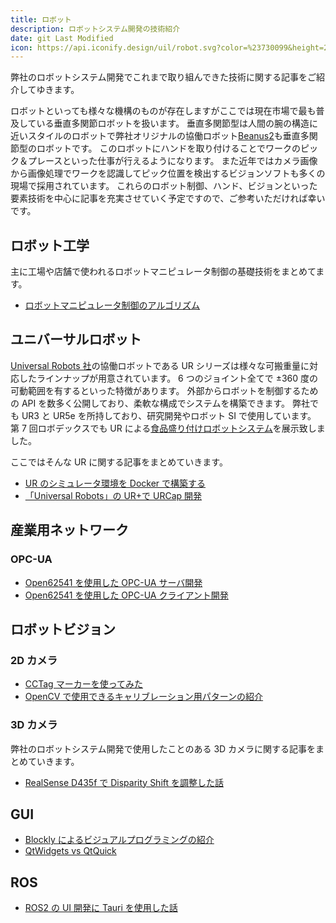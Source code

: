 ```yaml
---
title: ロボット
description: ロボットシステム開発の技術紹介
date: git Last Modified
icon: https://api.iconify.design/uil/robot.svg?color=%23730099&height=28
---
```


弊社のロボットシステム開発でこれまで取り組んできた技術に関する記事をご紹介してゆきます。

ロボットといっても様々な機構のものが存在しますがここでは現在市場で最も普及している垂直多関節ロボットを扱います。
垂直多関節型は人間の腕の構造に近いスタイルのロボットで弊社オリジナルの協働ロボット[Beanus2](https://www.mamezou.com/services/embedded/robot#mzrobot)も垂直多関節型のロボットです。
このロボットにハンドを取り付けることでワークのピック＆プレースといった仕事が行えるようになります。
また近年ではカメラ画像から画像処理でワークを認識してピック位置を検出するビジョンソフトも多くの現場で採用されています。
これらのロボット制御、ハンド、ビジョンといった要素技術を中心に記事を充実させていく予定ですので、ご参考いただければ幸いです。

## ロボット工学

主に工場や店舗で使われるロボットマニピュレータ制御の基礎技術をまとめてます。

- [ロボットマニピュレータ制御のアルゴリズム](/robotics/manip-algo/manip-algo/)

## ユニバーサルロボット

[Universal Robots 社](https://www.universal-robots.com/)の協働ロボットである UR シリーズは様々な可搬重量に対応したラインナップが用意されています。
6 つのジョイント全てで ±360 度の可動範囲を有するといった特徴があります。
外部からロボットを制御するための API を数多く公開しており、柔軟な構成でシステムを構築できます。
弊社でも UR3 と UR5e を所持しており、研究開発やロボット SI で使用しています。
第 7 回ロボデックスでも UR による[食品盛り付けロボットシステム](https://www.mamezou.com/services/embedded/robot#douga)を展示致しました。

ここではそんな UR に関する記事をまとめていきます。

- [UR のシミュレータ環境を Docker で構築する](/robotics/ur/ursim-docker/)
- [「Universal Robots」の UR+で URCap 開発](/blogs/2023/04/11/urcap-dev/)

## 産業用ネットワーク

### OPC-UA

- [Open62541 を使用した OPC-UA サーバ開発](/robotics/opcua/opcua_open62541_server/)
- [Open62541 を使用した OPC-UA クライアント開発](/robotics/opcua/opcua_open62541_client/)

## ロボットビジョン

### 2D カメラ

- [CCTag マーカーを使ってみた](/robotics/vision/cctag/)
- [OpenCV で使用できるキャリブレーション用パターンの紹介](/robotics/vision/calibration-pattern/)

### 3D カメラ

弊社のロボットシステム開発で使用したことのある 3D カメラに関する記事をまとめていきます。

- [RealSense D435f で Disparity Shift を調整した話](/robotics/vision/realsense-d435f-disparity-shift/)

## GUI

- [Blockly によるビジュアルプログラミングの紹介](/robotics/gui/visual-programing-with-blockly/)
- [QtWidgets vs QtQuick](/robotics/gui/qtwidget-vs-qtquick/)

## ROS

- [ROS2 の UI 開発に Tauri を使用した話](/robotics/ros/ros2-tauri/)

